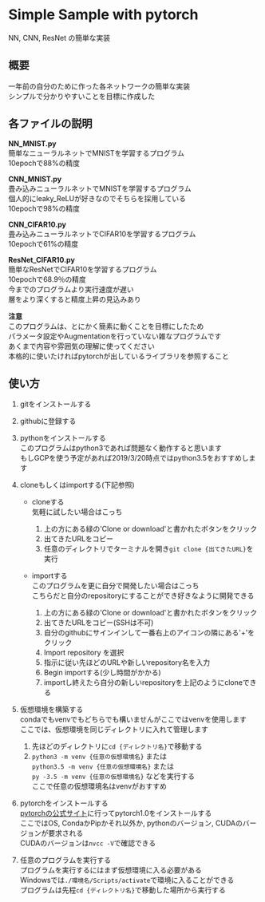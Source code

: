 # Simple Sample with pytorch
NN, CNN, ResNet の簡単な実装

## 概要
一年前の自分のために作った各ネットワークの簡単な実装  
シンプルで分かりやすいことを目標に作成した  

## 各ファイルの説明
**NN_MNIST.py**  
簡単なニューラルネットでMNISTを学習するプログラム  
10epochで88%の精度  

**CNN_MNIST.py**  
畳み込みニューラルネットでMNISTを学習するプログラム  
個人的にleaky_ReLUが好きなのでそちらを採用している  
10epochで98%の精度

**CNN_CIFAR10.py**  
畳み込みニューラルネットでCIFAR10を学習するプログラム  
10epochで61%の精度

**ResNet_CIFAR10.py**  
簡単なResNetでCIFAR10を学習するプログラム  
10epochで68.9％の精度  
今までのプログラムより実行速度が遅い  
層をより深くすると精度上昇の見込みあり  
  
**注意**  
このプログラムは、とにかく簡素に動くことを目標にしたため  
パラメータ設定やAugmentationを行っていない雑なプログラムです  
あくまで内容や雰囲気の理解に使ってください  
本格的に使いたければpytorchが出しているライブラリを参照すること

## 使い方  
1. gitをインストールする
1. githubに登録する
1. pythonをインストールする  
    このプログラムはpython3であれば問題なく動作すると思います  
    もしGCPを使う予定があれば2019/3/20時点ではpython3.5をおすすめします
1. cloneもしくはimportする(下記参照)  
    - cloneする  
    気軽に試したい場合はこっち  
        1. 上の方にある緑の'Clone or download'と書かれたボタンをクリック  
        1. 出てきたURLをコピー  
        1. 任意のディレクトリでターミナルを開き`git clone {出てきたURL}`を実行  

    - importする  
    このプログラムを更に自分で開発したい場合はこっち  
    こちらだと自分のrepositoryにすることができ好きなように開発できる
        1. 上の方にある緑の'Clone or download'と書かれたボタンをクリック  
        1. 出てきたURLをコピー(SSHは不可)  
        1. 自分のgithubにサインインして一番右上のアイコンの隣にある'+'をクリック
        1. Import repository を選択
        1. 指示に従い先ほどのURLや新しいrepository名を入力
        1. Begin importする(少し時間がかかる)
        1. importし終えたら自分の新しいrepositoryを上記のようにcloneできる  

1. 仮想環境を構築する  
    condaでもvenvでもどちらでも構いませんがここではvenvを使用します  
    ここでは、仮想環境を同じディレクトリに入れて管理します
    1. 先ほどのディレクトリに`cd {ディレクトリ名}`で移動する
    1. `python3 -m venv {任意の仮想環境名}` または  
    `python3.5 -m venv {任意の仮想環境名}` または  
    `py -3.5 -m venv {任意の仮想環境名}` などを実行する  
    ここで任意の仮想環境名はvenvがおすすめ
1. pytorchをインストールする  
    [pytorchの公式サイト](https://pytorch.org/)に行ってpytorch1.0をインストールする  
    ここではOS, CondaかPipかそれ以外か, pythonのバージョン, CUDAのバージョンが要求される  
    CUDAのバージョンは`nvcc -V`で確認できる
1. 任意のプログラムを実行する  
    プログラムを実行するにはまず仮想環境に入る必要がある   
    Windowsでは`./環境名/Scripts/activate`で環境に入ることができる   
    プログラムは先程`cd {ディレクトリ名}`で移動した場所から実行する
